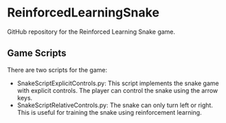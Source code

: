 # ReinforcedLearningSnake

GitHub repository for the Reinforced Learning Snake game.


## Game Scripts
There are two scripts for the game:

- SnakeScriptExplicitControls.py: This script implements the snake game with explicit controls. The player can control the snake using the arrow keys.
- SnakeScriptRelativeControls.py: The snake can only turn left or right. This is useful for training the snake using reinforcement learning.